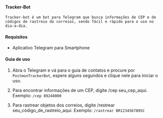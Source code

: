 #### Tracker-Bot
    Tracker-bot é um bot para Telegram que busca informações de CEP e de códigos de rastreio do correios, sendo fácil e rápido para o uso no dia-a-dia.
#### Requisitos

*  Aplicativo Telegram para Smartphone

#### Guia de uso

1. Abra o Telegram e vá para o guia de contatos e procure por `PostmonTrackerBot`, espere alguns segundos e clique nele para iniciar o uso.

2. Para encontrar informações de um CEP, digite /cep seu_cep_aqui. 
    Exemplo: `/cep 89248000` 
3. Para rastrear objetos dos correios, digite /restrear seu_código_de_rastreio_aqui. 
    Exemplo: `/rastrear BR123456789SC`

